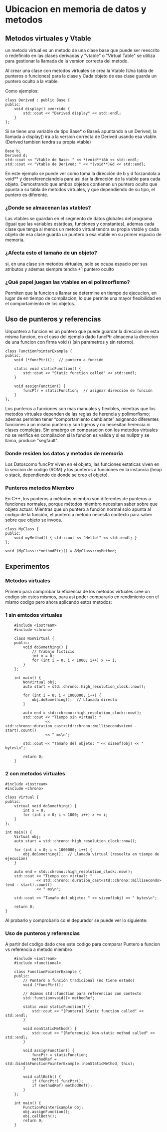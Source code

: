# Ubicacion en memoria de datos y metodos

## Metodos virtuales y Vtable
un metodo virtual es un metodo de una clase base que puede ser reescrito o redefinido en las clases derivadas y "vtable" o "Virtual Table" 
se utiliza para gestionar la llamada de la version correcta del metodo.

Al crear una clase con metodos virtuales se crea la Vtable (Una tabla de punteros o funciones) para la clase y Cada objeto de esa clase guarda 
un puntero oculto a la vtable. 

Como ejemplos:

    class Derived : public Base {
    public:
        void display() override {
            std::cout << "Derived display" << std::endl;
        }
    };

Si se tiene una variable de tipo Base* o Base& apuntando a un Derived, la llamada a display() ira a la version correcta de Derived 
usando esa vtable. (Derived tambien tendra su propia vtable)

    Base b;
    Derived d;
    std::cout << "Vtable de Base: " << *(void**)&b << std::endl;
    std::cout << "Vtable de Derived: " << *(void**)&d << std::endl;

En este ejemplo se puede ver como toma la dirección de b y d forzandola a void** y desreferenciandola para asi dar la dirección de la vtable 
para cada objeto. Demostrando que ambos objetos contienen un puntero oculto que apunta a su tabla de metodos virtuales, y que dependiendo
de su tipo, el puntero es diferente.

### ¿Donde se almacenan las vtables?

Las vtables se guardan en el segmento de datos globales del programa (igual que las variables estaticas, funciones y constantes), ademas cada 
clase que tenga al menos un metodo virtual tendra su propia vtable y cada objeto de esa clase guarda un puntero a esa vtable en su primer espacio 
de memoria.

###  ¿Afecta esto el tamaño de un objeto?
si, en una clase sin metodos virtuales, solo se ocupa espacio por sus atributos y ademas siempre tendra +1 puntero oculto 

### ¿Qué papel juegan las vtables en el polimorfismo?
Permiten que la funcion a llamar se determine en tiempo de ejecucion, en lugar de en tiempo de compilacion, lo que permite una mayor flexibilidad
en el comportamiento de los objetos.

## Uso de punteros y referencias

Unpuntero a funcion es un puntero que puede guardar la direccion de esta misma funcion, en el caso del  ejemplo dado funcPtr almacena la direccion de una funcion con firma void () (sin parametros y sin retorno).

    class FunctionPointerExample {
    public:
        void (*funcPtr)();  // puntero a función
    
        static void staticFunction() {
            std::cout << "Static function called" << std::endl;
        }
    
        void assignFunction() {
            funcPtr = staticFunction;  // asignar dirección de función
        }
    };

Los punteros a funciones son mas manuales y flexibles, mientras que los metodos virtuales dependen de las reglas de herencia y polimorfismo; ademas permiten tener “comportamiento cambiante” asignando diferentes funciones a un mismo puntero y son ligeros y no necesitan herencia ni clases complejas. Sin emabrgo en comparacion con los metodos virtuales no se verifica en compilacion si la funcion es valida y si es nullptr y se llama, produce "segfault".

### Donde residen los datos y metodos de memoria

 Los Datoscomo funcPtr viven en el objeto, las funciones estaticas viven en la seccion de codigo (ROM) y los punteros a funciones en la instancia (heap o stack, dependiendo de donde se creo el objeto).

### Punteros metodos Miembro 
En C++, los punteros a métodos miembro son diferentes de punteros a funciones normales, porque métodos miembro necesitan saber sobre que objeto actuar. Mientras que un puntero a función normal solo apunta al codigo de la función, el puntero a metodo necesita contexto para saber sobre que objeto se invoca.

    class MyClass {
    public:
        void myMethod() { std::cout << "Hello!" << std::endl; }
    };
    
    void (MyClass::*methodPtr)() = &MyClass::myMethod;

## Experimentos

### Metodos virtuales
Primero para comprobar la eficiencia de los metodos virtuales cree un codigo sin estos mismos, para asi poder compararlo en rendimiento con el mismo codigo pero ahora aplicando estos metodos:
### 1 sin emtodos virtuales
        #include <iostream>
        #include <chrono>
        
        class NonVirtual {
        public:
            void doSomething() {
                // Trabajo ficticio
                int x = 0;
                for (int i = 0; i < 1000; i++) x += i;
            }
        };
        
        int main() {
            NonVirtual obj;
            auto start = std::chrono::high_resolution_clock::now();
        
            for (int i = 0; i < 1000000; i++) {
                obj.doSomething();  // Llamada directa
            }
        
            auto end = std::chrono::high_resolution_clock::now();
            std::cout << "Tiempo sin virtual: "
                      << std::chrono::duration_cast<std::chrono::milliseconds>(end - start).count()
                      << " ms\n";
        
            std::cout << "Tamaño del objeto: " << sizeof(obj) << " bytes\n";
        
            return 0;
        }

### 2 con metodos virtuales

    #include <iostream>
    #include <chrono>
    
    class Virtual {
    public:
        virtual void doSomething() {
            int x = 0;
            for (int i = 0; i < 1000; i++) x += i;
        }
    };
    
    int main() {
        Virtual obj;
        auto start = std::chrono::high_resolution_clock::now();
    
        for (int i = 0; i < 1000000; i++) {
            obj.doSomething();  // Llamada virtual (resuelta en tiempo de ejecución)
        }
    
        auto end = std::chrono::high_resolution_clock::now();
        std::cout << "Tiempo con virtual: "
                  << std::chrono::duration_cast<std::chrono::milliseconds>(end - start).count()
                  << " ms\n";
    
        std::cout << "Tamaño del objeto: " << sizeof(obj) << " bytes\n";
    
        return 0;
    }
    
Al probarlo y comprobarlo co el depurador se puede ver lo siguiente: 


### Uso de punteros y referencias

A partir del codigo dado cree este codigo para comparar Puntero a funcion vs referencia a metodo miembro

        #include <iostream>
        #include <functional>
        
        class FunctionPointerExample {
        public:
            // Puntero a función tradicional (no tiene estado)
            void (*funcPtr)();
        
            // Usamos std::function para referencias con contexto
            std::function<void()> methodRef;
        
            static void staticFunction() {
                std::cout << "[Puntero] Static function called" << std::endl;
            }
        
            void nonStaticMethod() {
                std::cout << "[Referencia] Non-static method called" << std::endl;
            }
        
            void assignFunction() {
                funcPtr = staticFunction;
                methodRef = std::bind(&FunctionPointerExample::nonStaticMethod, this);
            }
        
            void callBoth() {
                if (funcPtr) funcPtr();
                if (methodRef) methodRef();
            }
        };
        
        int main() {
            FunctionPointerExample obj;
            obj.assignFunction();
            obj.callBoth();
            return 0;
        }
